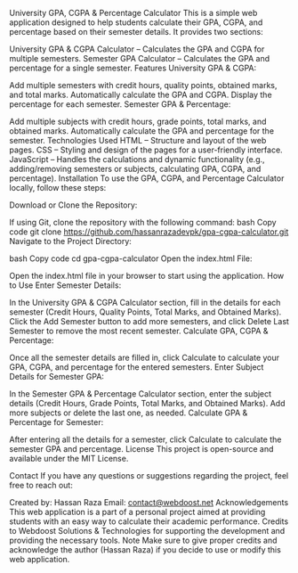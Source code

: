 University GPA, CGPA & Percentage Calculator
This is a simple web application designed to help students calculate their GPA, CGPA, and percentage based on their semester details. It provides two sections:

University GPA & CGPA Calculator – Calculates the GPA and CGPA for multiple semesters.
Semester GPA Calculator – Calculates the GPA and percentage for a single semester.
Features
University GPA & CGPA:

Add multiple semesters with credit hours, quality points, obtained marks, and total marks.
Automatically calculate the GPA and CGPA.
Display the percentage for each semester.
Semester GPA & Percentage:

Add multiple subjects with credit hours, grade points, total marks, and obtained marks.
Automatically calculate the GPA and percentage for the semester.
Technologies Used
HTML – Structure and layout of the web pages.
CSS – Styling and design of the pages for a user-friendly interface.
JavaScript – Handles the calculations and dynamic functionality (e.g., adding/removing semesters or subjects, calculating GPA, CGPA, and percentage).
Installation
To use the GPA, CGPA, and Percentage Calculator locally, follow these steps:

Download or Clone the Repository:

If using Git, clone the repository with the following command:
bash
Copy code
git clone https://github.com/hassanrazadevpk/gpa-cgpa-calculator.git
Navigate to the Project Directory:

bash
Copy code
cd gpa-cgpa-calculator
Open the index.html File:

Open the index.html file in your browser to start using the application.
How to Use
Enter Semester Details:

In the University GPA & CGPA Calculator section, fill in the details for each semester (Credit Hours, Quality Points, Total Marks, and Obtained Marks).
Click the Add Semester button to add more semesters, and click Delete Last Semester to remove the most recent semester.
Calculate GPA, CGPA & Percentage:

Once all the semester details are filled in, click Calculate to calculate your GPA, CGPA, and percentage for the entered semesters.
Enter Subject Details for Semester GPA:

In the Semester GPA & Percentage Calculator section, enter the subject details (Credit Hours, Grade Points, Total Marks, and Obtained Marks).
Add more subjects or delete the last one, as needed.
Calculate GPA & Percentage for Semester:

After entering all the details for a semester, click Calculate to calculate the semester GPA and percentage.
License
This project is open-source and available under the MIT License.

Contact
If you have any questions or suggestions regarding the project, feel free to reach out:

Created by: Hassan Raza
Email: contact@webdoost.net
Acknowledgements
This web application is a part of a personal project aimed at providing students with an easy way to calculate their academic performance.
Credits to Webdoost Solutions & Technologies for supporting the development and providing the necessary tools.
Note
Make sure to give proper credits and acknowledge the author (Hassan Raza) if you decide to use or modify this web application.
